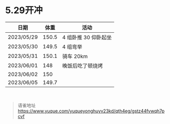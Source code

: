 # 5.29开冲
| 日期       | 体重  | 活动                 |
| ---------- | ----- | -------------------- |
| 2023/05/29 | 150.5 | 4 组卧推 30 仰卧起坐 |
| 2023/05/30 | 149.5 | 4 组弯举             |
| 2023/05/31 | 150.1 | 骑车 20km            |
| 2023/06/01 | 148   | 晚饭后吃了顿烧烤     |
| 2023/06/02 | 150   |                      |
| 2023/06/05 | 149.7 |                      |

<br>
  
> 语雀地址 https://www.yuque.com/yuqueyonghuyv23kd/qth4eg/gstz44fvwqh7pcvf